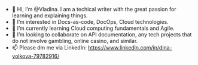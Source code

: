 - 👋 Hi, I’m @Vladina. I am a techical writer with the great passion for learning and explaining things.
- 👀 I’m interested in Docs-as-code, DocOps, Cloud technologies.
- 🌱 I’m currently learning Cloud computing fundamentals and Agile.
- 💞️ I’m looking to collaborate on API documentation, any tech projects that do not involve gambling, online casino, and similar.
- 📫 Please dm me via LinkedIn: https://www.linkedin.com/in/dina-volkova-79782916/

<!---
Vladina/Vladina is a ✨ special ✨ repository because its `README.md` (this file) appears on your GitHub profile.
You can click the Preview link to take a look at your changes.
--->
